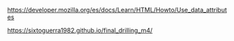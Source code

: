 https://developer.mozilla.org/es/docs/Learn/HTML/Howto/Use_data_attributes


https://sixtoguerra1982.github.io/final_drilling_m4/